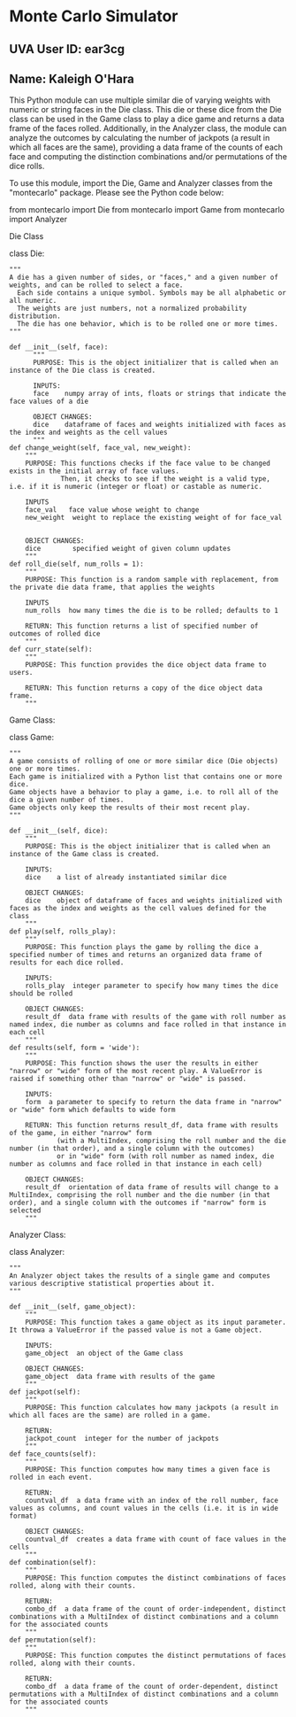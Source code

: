 # Monte Carlo Simulator
## UVA User ID: ear3cg
## Name: Kaleigh O'Hara

This Python module can use multiple similar die of varying weights with numeric or string faces in the Die class. This die or these dice from the Die class can be used in the Game class to play a dice game and returns a data frame of the faces rolled. Additionally, in the Analyzer class, the module can analyze the outcomes by calculating the number of jackpots (a result in which all faces are the same), providing a data frame of the counts of each face and computing the distinction combinations and/or permutations of the dice rolls.

To use this module, import the Die, Game and Analyzer classes from the "montecarlo" package. Please see the Python code below:

  from montecarlo import Die
  from montecarlo import Game
  from montecarlo import Analyzer

Die Class

  class Die:
  
    """
    A die has a given number of sides, or "faces," and a given number of weights, and can be rolled to select a face.
      Each side contains a unique symbol. Symbols may be all alphabetic or all numeric.
      The weights are just numbers, not a normalized probability distribution.
      The die has one behavior, which is to be rolled one or more times.
    """
    
    def __init__(self, face):
          """
          PURPOSE: This is the object initializer that is called when an instance of the Die class is created.
      
          INPUTS:
          face    numpy array of ints, floats or strings that indicate the face values of a die
          
          OBJECT CHANGES:
          dice    dataframe of faces and weights initialized with faces as the index and weights as the cell values
          """
    def change_weight(self, face_val, new_weight):
        """
        PURPOSE: This functions checks if the face value to be changed exists in the initial array of face values.
                 Then, it checks to see if the weight is a valid type, i.e. if it is numeric (integer or float) or castable as numeric.
    
        INPUTS
        face_val   face value whose weight to change
        new_weight  weight to replace the existing weight of for face_val
        
                
        OBJECT CHANGES:
        dice        specified weight of given column updates
        """
    def roll_die(self, num_rolls = 1):
        """
        PURPOSE: This function is a random sample with replacement, from the private die data frame, that applies the weights
    
        INPUTS
        num_rolls  how many times the die is to be rolled; defaults to 1
        
        RETURN: This function returns a list of specified number of outcomes of rolled dice
        """
    def curr_state(self):
        """
        PURPOSE: This function provides the dice object data frame to users.
        
        RETURN: This function returns a copy of the dice object data frame.
        """
        
Game Class:

  class Game: 
  
    """
    A game consists of rolling of one or more similar dice (Die objects) one or more times.
    Each game is initialized with a Python list that contains one or more dice.
    Game objects have a behavior to play a game, i.e. to roll all of the dice a given number of times.
    Game objects only keep the results of their most recent play.
    """
    
    def __init__(self, dice):
        """
        PURPOSE: This is the object initializer that is called when an instance of the Game class is created.
    
        INPUTS:
        dice    a list of already instantiated similar dice
        
        OBJECT CHANGES:
        dice    object of dataframe of faces and weights initialized with faces as the index and weights as the cell values defined for the class
        """
    def play(self, rolls_play):
        """
        PURPOSE: This function plays the game by rolling the dice a specified number of times and returns an organized data frame of results for each dice rolled.
        
        INPUTS:
        rolls_play  integer parameter to specify how many times the dice should be rolled
        
        OBJECT CHANGES:
        result_df  data frame with results of the game with roll number as named index, die number as columns and face rolled in that instance in each cell
        """
    def results(self, form = 'wide'):
        """
        PURPOSE: This function shows the user the results in either "narrow" or "wide" form of the most recent play. A ValueError is raised if something other than "narrow" or "wide" is passed.
        
        INPUTS:
        form  a parameter to specify to return the data frame in "narrow" or "wide" form which defaults to wide form
        
        RETURN: This function returns result_df, data frame with results of the game, in either "narrow" form 
                (with a MultiIndex, comprising the roll number and the die number (in that order), and a single column with the outcomes)
                or in "wide" form (with roll number as named index, die number as columns and face rolled in that instance in each cell)
        
        OBJECT CHANGES:
        result_df  orientation of data frame of results will change to a MultiIndex, comprising the roll number and the die number (in that order), and a single column with the outcomes if "narrow" form is selected
        """

Analyzer Class:

  class Analyzer: 
  
    """
    An Analyzer object takes the results of a single game and computes various descriptive statistical properties about it.
    """
    
    def __init__(self, game_object):
        """
        PURPOSE: This function takes a game object as its input parameter. It throwa a ValueError if the passed value is not a Game object.
        
        INPUTS:
        game_object  an object of the Game class
        
        OBJECT CHANGES:
        game_object  data frame with results of the game
        """
    def jackpot(self):
        """
        PURPOSE: This function calculates how many jackpots (a result in which all faces are the same) are rolled in a game.
        
        RETURN:
        jackpot_count  integer for the number of jackpots
        """
    def face_counts(self):
        """
        PURPOSE: This function computes how many times a given face is rolled in each event.
        
        RETURN:
        countval_df  a data frame with an index of the roll number, face values as columns, and count values in the cells (i.e. it is in wide format)
        
        OBJECT CHANGES:
        countval_df  creates a data frame with count of face values in the cells
        """
    def combination(self):
        """
        PURPOSE: This function computes the distinct combinations of faces rolled, along with their counts.
        
        RETURN:
        combo_df  a data frame of the count of order-independent, distinct combinations with a MultiIndex of distinct combinations and a column for the associated counts
        """
    def permutation(self):
        """
        PURPOSE: This function computes the distinct permutations of faces rolled, along with their counts.
        
        RETURN:
        combo_df  a data frame of the count of order-dependent, distinct permutations with a MultiIndex of distinct combinations and a column for the associated counts
        """
